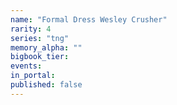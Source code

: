 ```yaml
---
name: "Formal Dress Wesley Crusher"
rarity: 4
series: "tng"
memory_alpha: ""
bigbook_tier:
events:
in_portal:
published: false
---
```

